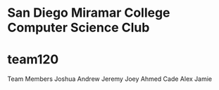 # San Diego Miramar College Computer Science Club

# team120

Team Members
Joshua
Andrew
Jeremy
Joey
Ahmed
Cade
Alex
Jamie
